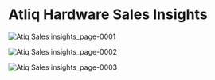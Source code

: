#  Atliq Hardware Sales Insights

![Atiq Sales insights_page-0001](https://github.com/akhilaa94/Atliq_Hardware_Sales_Insights/assets/169245384/c3d5f8b3-a4d7-414c-92d5-d643cfdc9008)


![Atiq Sales insights_page-0002](https://github.com/akhilaa94/Atliq_Hardware_Sales_Insights/assets/169245384/d934ddc1-40e4-4809-9a63-5afb8bba8f4c)


![Atiq Sales insights_page-0003](https://github.com/akhilaa94/Atliq_Hardware_Sales_Insights/assets/169245384/8c8c38ed-8ed0-4570-8b5e-a1c3e2e1eee4)
